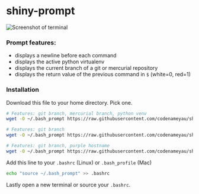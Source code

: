 shiny-prompt
============

![Screenshot of terminal](https://raw.githubusercontent.com/codenameyau/shiny-prompt/screenshot/screenshot/shiny-prompt.png)

### Prompt features:
* displays a newline before each command
* displays the active python virtualenv
* displays the current branch of a git or mercurial repository
* displays the return value of the previous command in `$` (white=0, red=1)

### Installation

Download this file to your home directory. Pick one.
```bash
# Features: git branch, mercurial branch, python venv
wget -O ~/.bash_prompt https://raw.githubusercontent.com/codenameyau/shiny-prompt/master/src/.bash_prompt
```

```bash
# Features: git branch
wget -O ~/.bash_prompt https://raw.githubusercontent.com/codenameyau/shiny-prompt/master/src/.bash_prompt--git-only
```

```bash
# Features: git branch, purple hostname
wget -O ~/.bash_prompt https://raw.githubusercontent.com/codenameyau/shiny-prompt/master/src/.bash_prompt--git-only-ssh
```

Add this line to your `.bashrc` (Linux) or `.bash_profile` (Mac)
```bash
echo "source ~/.bash_prompt" >> .bashrc
```

Lastly open a new terminal or source your `.bashrc`.
